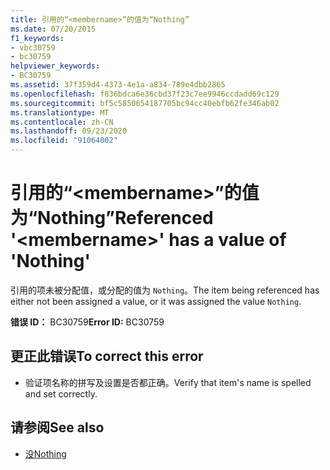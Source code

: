 ```yaml
---
title: 引用的“<membername>”的值为“Nothing”
ms.date: 07/20/2015
f1_keywords:
- vbc30759
- bc30759
helpviewer_keywords:
- BC30759
ms.assetid: 37f359d4-4373-4e1a-a834-789e4dbb2865
ms.openlocfilehash: f836bdca6e36cbd37f23c7ee9946ccdadd69c129
ms.sourcegitcommit: bf5c5850654187705bc94cc40ebfb62fe346ab02
ms.translationtype: MT
ms.contentlocale: zh-CN
ms.lasthandoff: 09/23/2020
ms.locfileid: "91064002"
---
```

# <a name="referenced-membername-has-a-value-of-nothing"></a><span data-ttu-id="bcae5-102">引用的“\<membername>”的值为“Nothing”</span><span class="sxs-lookup"><span data-stu-id="bcae5-102">Referenced '\<membername>' has a value of 'Nothing'</span></span>

<span data-ttu-id="bcae5-103">引用的项未被分配值，或分配的值为 `Nothing`。</span><span class="sxs-lookup"><span data-stu-id="bcae5-103">The item being referenced has either not been assigned a value, or it was assigned the value `Nothing`.</span></span>  
  
 <span data-ttu-id="bcae5-104">**错误 ID：** BC30759</span><span class="sxs-lookup"><span data-stu-id="bcae5-104">**Error ID:** BC30759</span></span>  
  
## <a name="to-correct-this-error"></a><span data-ttu-id="bcae5-105">更正此错误</span><span class="sxs-lookup"><span data-stu-id="bcae5-105">To correct this error</span></span>  
  
- <span data-ttu-id="bcae5-106">验证项名称的拼写及设置是否都正确。</span><span class="sxs-lookup"><span data-stu-id="bcae5-106">Verify that item's name is spelled and set correctly.</span></span>  
  
## <a name="see-also"></a><span data-ttu-id="bcae5-107">请参阅</span><span class="sxs-lookup"><span data-stu-id="bcae5-107">See also</span></span>

- [<span data-ttu-id="bcae5-108">没</span><span class="sxs-lookup"><span data-stu-id="bcae5-108">Nothing</span></span>](../language-reference/nothing.md)
